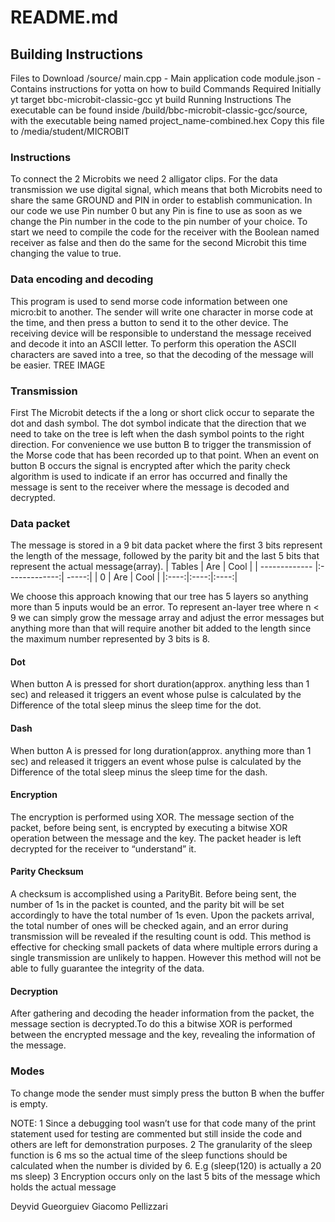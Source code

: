 # README.md

## Building Instructions
Files to Download
/source/
main.cpp - Main application code
module.json - Contains instructions for yotta on how to build
Commands Required Initially
yt target bbc-microbit-classic-gcc
yt build
Running Instructions
The executable can be found inside /build/bbc-microbit-classic-gcc/source, with the executable being named project_name-combined.hex
Copy this file to /media/student/MICROBIT

### Instructions
To connect the 2 Microbits we need 2 alligator clips. For the data transmission we use digital signal, which means that both Microbits need to share the same GROUND and PIN in order to establish communication. In our code we use Pin number 0 but any Pin is fine to use as soon as we change the Pin number in the code to the pin number of your choice. To start we need to compile the code for the receiver with the Boolean named receiver as false and then do the same for the second Microbit this time changing the value to true.
### Data encoding and decoding
This program is used to send morse code information between one micro:bit to another. The sender will write one character in morse code at the time, and then press a button to send it to the other device. The receiving device will be responsible to understand the message received and decode it into an ASCII letter. To perform this operation the ASCII characters are saved into a tree, so that the decoding of the message will be easier.
TREE IMAGE

### Transmission
 First The Microbit detects  if the a long or short click occur to separate the dot and dash symbol. The dot symbol indicate that the direction that we need to take on the tree is left when the dash symbol points to the right direction. For convenience we use button B to trigger the transmission of the Morse code that has been recorded up to that point. When an event on button B occurs the signal is encrypted after which the parity check algorithm is used to indicate if an error has occurred and finally the message is sent to the receiver where the message is decoded and decrypted.





### Data packet
The message is stored in a 9 bit data packet where the first 3 bits represent the length of the message, followed by the parity bit and the last 5 bits that represent the actual message(array).
| Tables        | Are           | Cool  |
| ------------- |:-------------:| -----:|
| 0    | Are  | Cool |
|:----:|:----:|:----:|

We choose this approach knowing that our tree has 5 layers so anything more than 5 inputs would 
be an error. To represent an-layer tree where n < 9 we can simply grow the message array and adjust the error messages but anything more than that will require another bit added to the length since the maximum number represented by 3 bits is 8.
	
#### Dot
When button A is pressed for short duration(approx. anything less than 1 sec) and released it triggers an event whose pulse is calculated by the Difference of the total sleep minus the sleep time for the dot. 
#### Dash
When button A is pressed for long duration(approx. anything more than 1 sec) and released it triggers an event whose pulse is  calculated by the Difference of the total sleep minus the sleep time for the dash.
	
#### Encryption
The encryption is performed using XOR. The message section of the packet, before 		being sent, is encrypted by executing a bitwise XOR operation between the 			message and the key. The packet header is left decrypted for the receiver to 	“understand” it.
	
#### Parity Checksum
A checksum is accomplished using a ParityBit. Before being sent, the number of 1s 		in the packet is counted, and the parity bit will be set accordingly to have the total 	number of 1s even.
Upon the packets arrival, the total number of ones will be checked again, and an 		error during transmission will be revealed if the resulting count is odd. 
This method is effective for checking small packets of data where multiple errors 		during a single transmission are unlikely to happen. However this method will not 		be able to fully guarantee the integrity of the data.
	
#### Decryption
After gathering and decoding the header information from the packet, the message 	section is decrypted.To do this a bitwise XOR is performed between the encrypted 		message and the key, revealing the information of the message.

### Modes
To change mode the sender must simply press the button B when the buffer is empty.

NOTE:
1 Since a debugging tool wasn’t use for that code many of the print statement used for testing are commented but still inside the code and others are left for demonstration purposes.
2 The granularity of the sleep function is 6 ms so the actual time of the sleep functions should be calculated when the number is divided by 6. E.g (sleep(120) is actually  a  20 ms sleep)
3 Encryption occurs only on the last 5 bits of the message which holds the actual message 


Deyvid Gueorguiev
Giacomo Pellizzari
